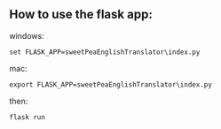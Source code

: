 ## How to use the flask app:

windows:
```
set FLASK_APP=sweetPeaEnglishTranslator\index.py
```
mac:
```
export FLASK_APP=sweetPeaEnglishTranslator\index.py
```

then:
```
flask run
```